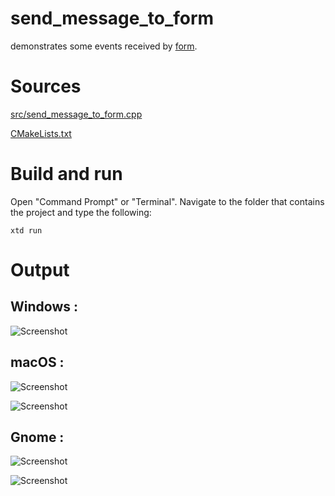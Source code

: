 # send_message_to_form

demonstrates some events received by [form](../../../src/xtd_forms/include/xtd/forms/form.hpp).

# Sources

[src/send_message_to_form.cpp](src/send_message_to_form.cpp)

[CMakeLists.txt](CMakeLists.txt)

# Build and run

Open "Command Prompt" or "Terminal". Navigate to the folder that contains the project and type the following:

```shell
xtd run
```

# Output

## Windows :

![Screenshot](../../../docs/pictures/examples/send_message_to_form_w.png)

## macOS :

![Screenshot](../../../docs/pictures/examples/send_message_to_form_m.png)

![Screenshot](../../../docs/pictures/examples/send_message_to_form_md.png)

## Gnome :

![Screenshot](../../../docs/pictures/examples/send_message_to_form_g.png)

![Screenshot](../../../docs/pictures/examples/send_message_to_form_gd.png)
